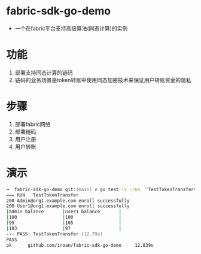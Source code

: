 # fabric-sdk-go-demo
- 一个在fabric平台支持高级算法(同态计算)的实例

# 功能
1. 部署支持同态计算的链码
2. 链码的业务场景是token转账中使用同态加密技术来保证用户转账资金的隐私

# 步骤
1. 部署fabric网络
2. 部署链码
3. 用户注册
4. 用户转账

# 演示
```zsh
➜  fabric-sdk-go-demo git:(main) ✗ go test -v -run  ^TestTokenTransfer$            
=== RUN   TestTokenTransfer
200 Admin@org1.example.com enroll successfully
200 User1@org1.example.com enroll successfully
|admin balance       |user1 balance       |
|100                 |100                 |
|95                  |105                 |
|103                 |97                  |
--- PASS: TestTokenTransfer (12.79s)
PASS
ok      github.com/iroan/fabric-sdk-go-demo     12.839s
```